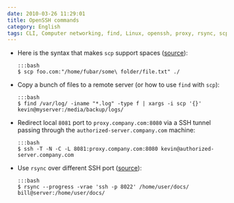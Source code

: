 ```yaml
---
date: 2010-03-26 11:29:01
title: OpenSSH commands
category: English
tags: CLI, Computer networking, find, Linux, openssh, proxy, rsync, scp, shell, SSH, tunnel, xargs
---
```


  * Here is the syntax that makes `scp` support spaces ([source](https://rasterweb.net/raster/2005/01/27/scp-and-spaces/)):

        :::bash
        $ scp foo.com:"/home/fubar/some\ folder/file.txt" ./

  * Copy a bunch of files to a remote server (or how to use `find` with `scp`):

        :::bash
        $ find /var/log/ -iname "*.log" -type f | xargs -i scp '{}' kevin@myserver:/media/backup/logs/

  * Redirect local `8081` port to `proxy.company.com:8080` via a SSH tunnel passing through the `authorized-server.company.com` machine:

        :::bash
        $ ssh -T -N -C -L 8081:proxy.company.com:8080 kevin@authorized-server.company.com

  * Use `rsync` over different SSH port ([source](https://lists.samba.org/archive/rsync/2001-November/000495.html)):

        :::bash
        $ rsync --progress -vrae 'ssh -p 8022' /home/user/docs/ bill@server:/home/user/docs/

